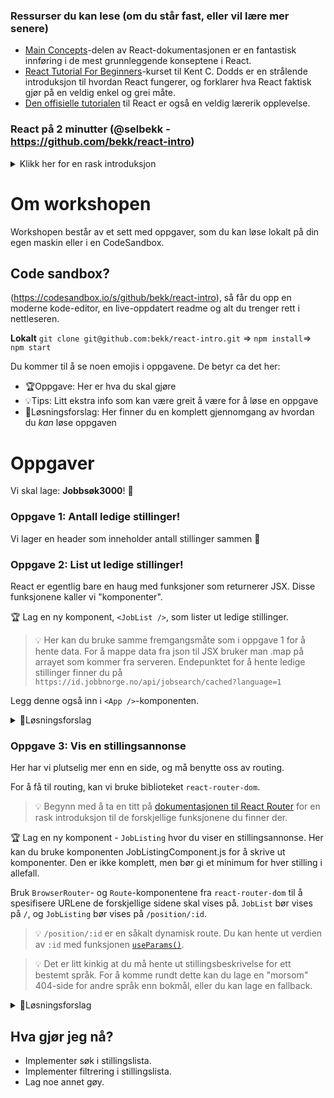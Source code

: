 ### Ressurser du kan lese (om du står fast, eller vil lære mer senere)

- [Main Concepts](https://reactjs.org/docs/hello-world.html)-delen av React-dokumentasjonen er en fantastisk innføring i de mest grunnleggende konseptene i React.
- [React Tutorial For Beginners](https://egghead.io/courses/the-beginner-s-guide-to-react)-kurset til Kent C. Dodds er en strålende introduksjon til hvordan React fungerer, og forklarer hva React faktisk gjør på en veldig enkel og grei måte.
- [Den offisielle tutorialen](https://reactjs.org/tutorial/tutorial.html) til React er også en veldig lærerik opplevelse.


### React på 2 minutter (@selbekk - https://github.com/bekk/react-intro)

<details><summary>Klikk her for en rask introduksjon</summary>

React baserer seg på konseptet om at brukergrensesnittet ditt er en funksjon av data. Gitt litt data, så vil React gi deg tilbake det samme brukergrensesnittet. React kaller denne dataen `props` (en forkortelse for properties).

Med andre ord:

```js
brukergrensesnitt = f(props);
```

React baserer seg på at hver bit av brukergrensesnittet ditt er en funksjon. Denne funksjonen tar et objekt med data - `props` - som argument, og returnerer et brukergrensesnitt tilbake. I React kaller man denne typen funksjon for en **komponent**.

En komponent kan se slik ut:

```js
function MinKomponent(props) {
  return <h1>Hei verden</h1>;
}
```

, eller med en annen syntaks for å lage funksjoner:

```js
const MinKomponent = props => {
  return <h1>Hei verden</h1>;
};
```

Synes du den HTML-lignende syntaksen er rar? Det er greit - den _er_ litt rar. Den heter JSX, og er en type XML som React bruker for å beskrive brukergrensesnitt. Man bruker et verktøy som heter [Babel](https://babeljs.io) til å gjøre det om til vanlig JavaScript. JSX er egentlig bare syntaktisk sukker for funksjonen `React.createElement`! Dette er samme komponent som over, i helt vanlig JavaScript:

```js
const MinKomponent = props => {
  return React.createElement('h1', {}, 'Hei verden');
};
```

Du kommer nok sjelden til å skrive kode som dette for hånd, da det å bruke JSX er å foretrekke i så godt som alle situasjoner. Men nå vet du i alle fall hva som egentlig skjer!

Du kan (og bør!) lese mer om JSX i [Reacts dokumentasjon](https://reactjs.org/docs/introducing-jsx.html).

Dette er i svært korte trekk det grunnleggende du trenger å vite om React. I løpet av oppgavene kommer du til å møte på mange flere konsepter, som tilstand (state), sideeffekter og kontekster - men nå vet du i alle fall litt om det mest grunnleggende!

</details>

# Om workshopen

Workshopen består av et sett med oppgaver, som du kan løse lokalt på din egen maskin eller i en CodeSandbox.

## Code sandbox?
(https://codesandbox.io/s/github/bekk/react-intro), så får du opp en moderne kode-editor, en live-oppdatert readme og alt du trenger rett i nettleseren.

**Lokalt**
 `git clone git@github.com:bekk/react-intro.git` => `npm install`=> `npm start` 

Du kommer til å se noen emojis i oppgavene. De betyr ca det her:

- 🏆Oppgave: Her er hva du skal gjøre
- 💡Tips: Litt ekstra info som kan være greit å være for å løse en oppgave
- 🚨Løsningsforslag: Her finner du en komplett gjennomgang av hvordan du _kan_ løse oppgaven

# Oppgaver

Vi skal lage: **Jobbsøk3000**! 🎉

### Oppgave 1: Antall ledige stillinger!

Vi lager en header som inneholder antall stillinger sammen 💑

### Oppgave 2: List ut ledige stillinger!

React er egentlig bare en haug med funksjoner som returnerer JSX. Disse funksjonene kaller vi "komponenter".

🏆 Lag en ny komponent, `<JobList />`, som lister ut ledige stillinger.

> 💡 Her kan du bruke samme fremgangsmåte som i oppgave 1 for å hente data. For å mappe data fra json til JSX bruker man .map på arrayet som kommer fra serveren.
Endepunktet for å hente ledige stillinger finner du på `https://id.jobbnorge.no/api/jobsearch/cached?language=1`

Legg denne også inn i `<App />`-komponenten.

<details><summary>🚨Løsningsforslag</summary>

Uthentingen blir lik som for headeren, bortsett fra endepunktet. Utlistingen kan f.eks gjøres slik:

```js
return (      
        <ul>
            {positions.map(p => (
                <li>
                    <Link to={`/post/${p.id}`}>
                        {p.title} {p.deadline}
                    </Link>
                </li>
            ))}
        </ul>
    );
}
```

</details>

### Oppgave 3: Vis en stillingsannonse

Her har vi plutselig mer enn en side, og må benytte oss av routing.

For å få til routing, kan vi bruke biblioteket `react-router-dom`.  

> 💡 Begynn med å ta en titt på [dokumentasjonen til React Router](https://reacttraining.com/react-router/web/guides/quick-start) for en rask introduksjon til de forskjellige funksjonene du finner der.

🏆 Lag en ny komponent - `JobListing` hvor du viser en stillingsannonse. Her kan du bruke komponenten JobListingComponent.js for å skrive ut komponenter. Den er ikke komplett, men bør gi et minimum for hver stilling i allefall. 

Bruk `BrowserRouter`- og `Route`-komponentene fra `react-router-dom` til å spesifisere URLene de forskjellige sidene skal vises på. `JobList` bør vises på `/`, og `JobListing` bør vises på `/position/:id`.

> 💡 `/position/:id` er en såkalt dynamisk route. Du kan hente ut verdien av `:id` med funksjonen [`useParams()`](https://reacttraining.com/react-router/web/api/Hooks/useparams).

> 💡 Det er litt kinkig at du må hente ut stillingsbeskrivelse for ett bestemt språk. For å komme rundt dette kan du lage en "morsom" 404-side for andre språk enn bokmål, eller du kan lage en fallback. 

<details><summary>🚨Løsningsforslag</summary>

```js
const JobListing = () => {
    
    const { id } = useParams();
    const [position, setPosition] = useState(null);
    
    useEffect(() => {
        const getPos = async () => {
            const response = await fetch(
                `https://id.jobbnorge.no/api/joblisting?jobId=${id}&languageId=1`
            );
            const data = await response.json();
            setPosition(data);
        };
        getPos();
    }, [id]);

    if (!position || !position.components) {
        return <p>This is not the position you are looking for...</p>;
    }

    return (
        <div>
            {position.components.map(c => (
                <Component comp={c} />
            ))}
        </div>
    );
};
```

Her ser du JobListing-komponenten. Legg merke til [id] i useEffect. Det gjør at den kjører når id-parameteren i url-en endrer seg, som igjen gjør at vi henter stillingsinfo når du klikker deg inn på en stilling.

```js
<BrowserRouter>
    <Header /> 
    <Route exact path="/">              
      <JobList />
    </Route>
    <Route exact path="/position/:id">
      <JobListing />
    </Route>
</BrowserRouter>
```

Her er den nye App-komponenten med routing. En side for stillingsliste, og en side for stillingsannonse. Felles header har de også. Snopt.

</details>


## Hva gjør jeg nå?

- Implementer søk i stillingslista.
- Implementer filtrering i stillingslista.
- Lag noe annet gøy.
